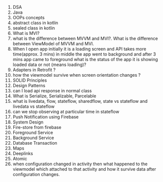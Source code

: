 1. DSA
2. Java
3. OOPs concepts
4. abstract class in kotlin
5. sealed class in kotlin
6. What is MVI?
7. what is the difference between MVVM and MVI?. What is the difference between ViewModel of MVVM and MVI.
8. When I open app initially it is a loading screen and API takes more time(approx. 3 mins) in middle the app went to background and after 3 mins app came to foreground what is the status of the app it is showing loaded data or not (means loading)?
9. Adapters in Retrofit ?
10. how the viewmodel survive when screen orientation changes ?
11. SOLID Principles
12. Design Patterns
13. can I load api response in normal class
14. What is Serialize, Serializable, Parcelable
15. what is livedata, flow, stateflow, sharedflow, state vs stateflow and livedata vs stateflow
16. can we stop observing at particular time in stateflow
17. Push Notification using Firebase
18. System Design
19. Fire-store from firebase
20. Foreground Service
21. Background Service
22. Database Transaction
23. Maps
24. Deeplinks
25. Atomic
26. when configuration changed in activity then what happened to the viewmodel which attached to that activity and how it survive data after configuration changes.
